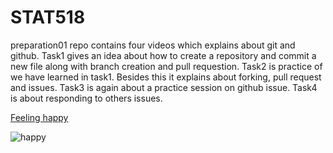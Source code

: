 # STAT518

preparation01 repo contains four videos which explains about git and github. Task1 gives an idea about how to create a repository and commit a new file along with 
branch creation and pull requestion. Task2 is practice of we have learned in task1. Besides this it explains about forking, pull request and issues. Task3 is again 
about a practice session on github issue. Task4 is about responding to others issues.

[Feeling happy](https://i.gifer.com/tiJ.gif)

![happy](https://i.gifer.com/tiJ.gif)
